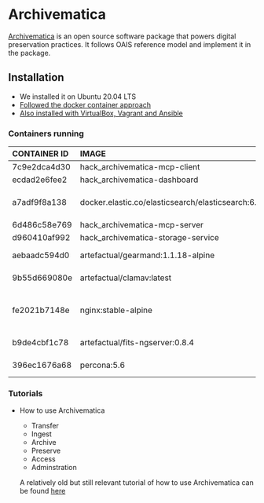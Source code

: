 # Archivematica

[Archivematica](https://www.archivematica.org/en/) is an open source software package that powers digital preservation practices. It follows OAIS reference model and implement it in the package. 

## Installation

- We installed it on Ubuntu 20.04 LTS
- [Followed the docker container approach]()
- [Also installed with VirtualBox, Vagrant and Ansible](https://www.archivematica.org/en/docs/archivematica-1.13/admin-manual/installation-setup/installation/install-ansible/#install-ansible)

### Containers running 

|CONTAINER ID|   IMAGE |                                                 COMMAND   |      PORTS |
|:---|:---|:---|:---|
|7c9e2dca4d30|   hack_archivematica-mcp-client|                         "/src/src/MCPClient/…" | |
|ecdad2e6fee2|   hack_archivematica-dashboard |                         "/usr/local/bin/guni…" | 8000/tcp|
|a7adf9f8a138 |  docker.elastic.co/elasticsearch/elasticsearch:6.5.4|   "/usr/local/bin/dock…" | 9300/tcp, 127.0.0.1:62002->9200/tcp|
|6d486c58e769 |  hack_archivematica-mcp-server                   |  "/src/src/MCPServer/…"     | |
|d960410af992 |  hack_archivematica-storage-service   | "/usr/local/bin/guni…"                 |  8000/tcp |
|aebaadc594d0 |  artefactual/gearmand:1.1.18-alpine|                    "docker-entrypoint.s…" |   127.0.0.1:62004->4730/tcp |
|9b55d669080e |  artefactual/clamav:latest          |                   "/run.sh"              | 127.0.0.1:62006->3310/tcp |
|fe2021b7148e |  nginx:stable-alpine                 |                  "/docker-entrypoint.…" | 0.0.0.0:62080->80/tcp, 0.0.0.0:62081->8000/tcp |
|b9de4cbf1c78 |  artefactual/fits-ngserver:0.8.4      |                 "/usr/bin/fits-ngser…" | 127.0.0.1:62005->2113/tcp |
|396ec1676a68 |  percona:5.6                           |                "/docker-entrypoint.…" |   127.0.0.1:62001->3306/tcp |


### Tutorials

- How to use Archivematica
    - Transfer
    - Ingest
    - Archive
    - Preserve
    - Access
    - Adminstration
    
    A relatively old but still relevant tutorial of how to use Archivematica can be found [here](https://www.youtube.com/watch?v=dm6AnHItlo8)
